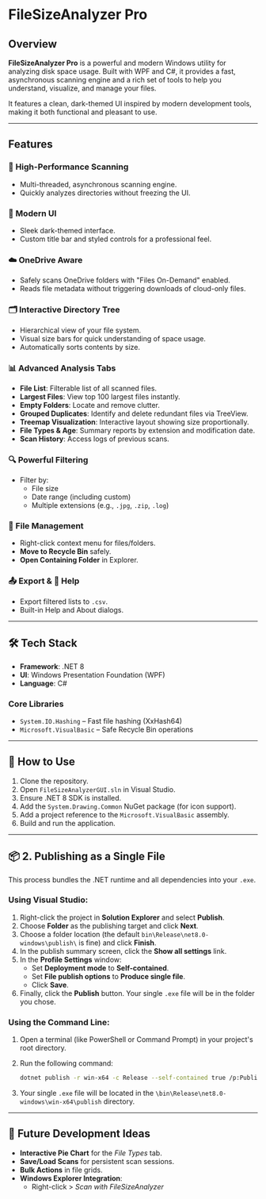 # FileSizeAnalyzer Pro

## Overview

**FileSizeAnalyzer Pro** is a powerful and modern Windows utility for analyzing disk space usage. Built with WPF and C#, it provides a fast, asynchronous scanning engine and a rich set of tools to help you understand, visualize, and manage your files.

It features a clean, dark-themed UI inspired by modern development tools, making it both functional and pleasant to use.

---

## Features

### 🚀 High-Performance Scanning
- Multi-threaded, asynchronous scanning engine.
- Quickly analyzes directories without freezing the UI.

### 🎨 Modern UI
- Sleek dark-themed interface.
- Custom title bar and styled controls for a professional feel.

### ☁️ OneDrive Aware
- Safely scans OneDrive folders with "Files On-Demand" enabled.
- Reads file metadata without triggering downloads of cloud-only files.

### 🗂 Interactive Directory Tree
- Hierarchical view of your file system.
- Visual size bars for quick understanding of space usage.
- Automatically sorts contents by size.

### 📊 Advanced Analysis Tabs
- **File List**: Filterable list of all scanned files.
- **Largest Files**: View top 100 largest files instantly.
- **Empty Folders**: Locate and remove clutter.
- **Grouped Duplicates**: Identify and delete redundant files via TreeView.
- **Treemap Visualization**: Interactive layout showing size proportionally.
- **File Types & Age**: Summary reports by extension and modification date.
- **Scan History**: Access logs of previous scans.

### 🔍 Powerful Filtering
- Filter by:
  - File size
  - Date range (including custom)
  - Multiple extensions (e.g., `.jpg`, `.zip`, `.log`)

### 🧰 File Management
- Right-click context menu for files/folders.
- **Move to Recycle Bin** safely.
- **Open Containing Folder** in Explorer.

### 📤 Export & 📘 Help
- Export filtered lists to `.csv`.
- Built-in Help and About dialogs.

---

## 🛠 Tech Stack

- **Framework**: .NET 8  
- **UI**: Windows Presentation Foundation (WPF)  
- **Language**: C#

### Core Libraries

- `System.IO.Hashing` – Fast file hashing (XxHash64)
- `Microsoft.VisualBasic` – Safe Recycle Bin operations

---

## 🚀 How to Use

1. Clone the repository.
2. Open `FileSizeAnalyzerGUI.sln` in Visual Studio.
3. Ensure .NET 8 SDK is installed.
4. Add the `System.Drawing.Common` NuGet package (for icon support).
5. Add a project reference to the `Microsoft.VisualBasic` assembly.
6. Build and run the application.

---

## 📦 2. Publishing as a Single File

This process bundles the .NET runtime and all dependencies into your `.exe`.

### Using Visual Studio:

1. Right-click the project in **Solution Explorer** and select **Publish**.
2. Choose **Folder** as the publishing target and click **Next**.
3. Choose a folder location (the default `bin\Release\net8.0-windows\publish\` is fine) and click **Finish**.
4. In the publish summary screen, click the **Show all settings** link.
5. In the **Profile Settings** window:
    - Set **Deployment mode** to **Self-contained**.
    - Set **File publish options** to **Produce single file**.
    - Click **Save**.
6. Finally, click the **Publish** button. Your single `.exe` file will be in the folder you chose.

### Using the Command Line:

1. Open a terminal (like PowerShell or Command Prompt) in your project's root directory.
2. Run the following command:

    ```bash
    dotnet publish -r win-x64 -c Release --self-contained true /p:PublishSingleFile=true
    ```

3. Your single `.exe` file will be located in the `\bin\Release\net8.0-windows\win-x64\publish` directory.

---

## 🔮 Future Development Ideas

- **Interactive Pie Chart** for the *File Types* tab.
- **Save/Load Scans** for persistent scan sessions.
- **Bulk Actions** in file grids.
- **Windows Explorer Integration**:
  - Right-click > *Scan with FileSizeAnalyzer*
